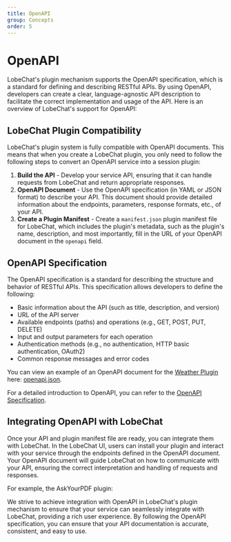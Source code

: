 ```yaml
---
title: OpenAPI
group: Concepts
order: 5
---
```


# OpenAPI

LobeChat's plugin mechanism supports the OpenAPI specification, which is a standard for defining and describing RESTful APIs. By using OpenAPI, developers can create a clear, language-agnostic API description to facilitate the correct implementation and usage of the API. Here is an overview of LobeChat's support for OpenAPI:

## LobeChat Plugin Compatibility

LobeChat's plugin system is fully compatible with OpenAPI documents. This means that when you create a LobeChat plugin, you only need to follow the following steps to convert an OpenAPI service into a session plugin:

1. **Build the API** - Develop your service API, ensuring that it can handle requests from LobeChat and return appropriate responses.
2. **OpenAPI Document** - Use the OpenAPI specification (in YAML or JSON format) to describe your API. This document should provide detailed information about the endpoints, parameters, response formats, etc., of your API.
3. **Create a Plugin Manifest** - Create a `manifest.json` plugin manifest file for LobeChat, which includes the plugin's metadata, such as the plugin's name, description, and most importantly, fill in the URL of your OpenAPI document in the `openapi` field.

## OpenAPI Specification

The OpenAPI specification is a standard for describing the structure and behavior of RESTful APIs. This specification allows developers to define the following:

- Basic information about the API (such as title, description, and version)
- URL of the API server
- Available endpoints (paths) and operations (e.g., GET, POST, PUT, DELETE)
- Input and output parameters for each operation
- Authentication methods (e.g., no authentication, HTTP basic authentication, OAuth2)
- Common response messages and error codes

You can view an example of an OpenAPI document for the [Weather Plugin](https://github.com/steven-tey/weathergpt) here: [openapi.json](https://weathergpt.vercel.app/openapi.json).

For a detailed introduction to OpenAPI, you can refer to the [OpenAPI Specification](https://swagger.io/specification/).

## Integrating OpenAPI with LobeChat

Once your API and plugin manifest file are ready, you can integrate them with LobeChat. In the LobeChat UI, users can install your plugin and interact with your service through the endpoints defined in the OpenAPI document. Your OpenAPI document will guide LobeChat on how to communicate with your API, ensuring the correct interpretation and handling of requests and responses.

For example, the AskYourPDF plugin:

We strive to achieve integration with OpenAPI in LobeChat's plugin mechanism to ensure that your service can seamlessly integrate with LobeChat, providing a rich user experience. By following the OpenAPI specification, you can ensure that your API documentation is accurate, consistent, and easy to use.
